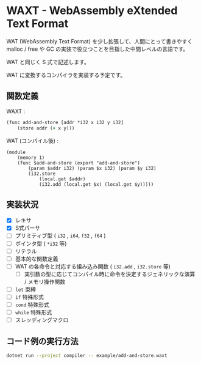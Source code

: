 # WAXT - WebAssembly eXtended Text Format

WAT (WebAssembly Text Format) を少し拡張して、人間にとって書きやすく malloc / free や GC の実装で役立つことを目指した中間レベルの言語です。

WAT と同じく S 式で記述します。

WAT に変換するコンパイラを実装する予定です。

## 関数定義

WAXT :

```clojure
(func add-and-store [addr *i32 x i32 y i32]
    (store addr (+ x y)))
```

WAT (コンパイル後) :

```wasm
(module
    (memory 1)
    (func $add-and-store (export "add-and-store")
        (param $addr i32) (param $x i32) (param $y i32)
        (i32.store
            (local.get $addr)
            (i32.add (local.get $x) (local.get $y)))))
```

## 実装状況

- [x] レキサ
- [x] S式パーサ
- [ ] プリミティブ型 ( `i32` , `i64`, `f32` , `f64` )
- [ ] ポインタ型 ( `*i32` 等)
- [ ] リテラル
- [ ] 基本的な関数定義
- [ ] WAT の各命令と対応する組み込み関数 ( `i32.add` , `i32.store` 等)
  - [ ] 実引数の型に応じてコンパイル時に命令を決定するジェネリックな演算 / メモリ操作関数
- [ ] `let` 束縛
- [ ] `if` 特殊形式
- [ ] `cond` 特殊形式
- [ ] `while` 特殊形式
- [ ] スレッディングマクロ

## コード例の実行方法

```bash
dotnet run --project compiler -- example/add-and-store.waxt
```
